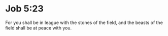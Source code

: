 # Job 5:23

For you shall be in league with the stones of the field, and the beasts of the field shall be at peace with you.
